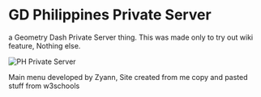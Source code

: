 # GD Philippines Private Server
a Geometry Dash Private Server thing. This was made only to try out wiki feature, Nothing else.

<img src="https://file.garden/ZSHQnWTvf253N27v/gdphps/cover.png" alt="PH Private Server"/>

Main menu developed by Zyann, Site created from me copy and pasted stuff from w3schools
